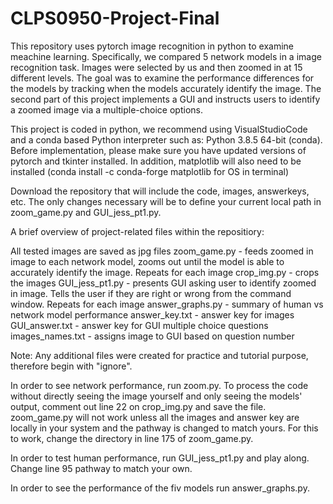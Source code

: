 # CLPS0950-Project-Final

This repository uses pytorch image recognition in python to examine meachine learning. Specifically, we compared 5 network models in a image recognition task. Images were selected by us and then zoomed in at 15 different levels. The goal was to examine the performance differences for the models by tracking when the models accurately identify the image. The second part of this project implements a GUI and instructs users to identify a zoomed image via a multiple-choice options. 


This project is coded in python, we recommend using VisualStudioCode and a conda based Python interpreter such as: Python 3.8.5 64-bit (conda). Before implementation, please make sure you have updated versions of pytorch and tkinter installed. In addition, matplotlib will also need to be installed (conda install -c conda-forge matplotlib
 for OS in terminal)

Download the repository that will include the code, images, answerkeys, etc. The only changes necessary will be to define your current local path in zoom_game.py and GUI_jess_pt1.py. 

A brief overview of project-related files within the repositiory:

All tested images are saved as jpg files 
zoom_game.py - feeds zoomed in image to each network model, zooms out until the model is able to accurately identify the image. Repeats for each image
crop_img.py - crops the images 
GUI_jess_pt1.py - presents GUI asking user to identify zoomed in image. Tells the user if they are right or wrong from the command window. Repeats for each image
answer_graphs.py - summary of human vs network model performance 
answer_key.txt - answer key for images
GUI_answer.txt - answer key for GUI multiple choice questions
images_names.txt - assigns image to GUI based on question number

Note: Any additional files were created for practice and tutorial purpose, therefore begin with "ignore".

In order to see network performance, run zoom.py. To process the code without directly seeing the image yourself and only seeing the models' output, comment out line 22 on crop_img.py and save the file. zoom_game.py will not work unless all the images and answer key are locally in your system and the pathway is changed to match yours. For this to work, change the directory in line 175 of zoom_game.py. 

In order to test human performance, run GUI_jess_pt1.py and play along. Change line 95 pathway to match your own. 

In order to see the performance of the fiv models run answer_graphs.py. 


